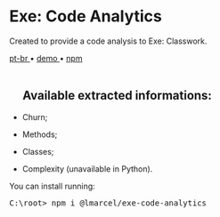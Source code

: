<div valing="top">
  <h1><span>Exe:</span> Code Analytics</h1>
  <p>Created to provide a code analysis to Exe: Classwork.</p>
  <nav>
    <div id="repository-buttons"/>
    <a class="navigation-link disabled" href="https://github.com/L-Marcel/exe-code-analytics/blob/main/README.md" target="__blank__">
      pt-br
    </a>
    <span class="disabled">•</span>
    <a class="navigation-link" href="https://exe-code-analytics-playground.vercel.app" target="__blank__">
      demo
    </a>
    <span>•</span>
    <a class="navigation-link" href="https://www.npmjs.com/package/@lmarcel/exe-code-analytics" target="__blank__">
      npm
    </a>
  </nav>
</div>

<br/>

<div id="grid"> 
  <ul><h2>Available <span>extracted</span> informations:</h2>
    <li id="checked"><p>Churn;</p></li>
    <li id="checked"><p>Methods;</p></li>
    <li id="checked"><p>Classes;</p></li>
    <li id="checked"><p>Complexity (<span>unavailable in Python</span>).</p></li>
  </ul>
</div>

<p>You can install running:</p>
<pre>
C:\root> <span>npm</span> i @lmarcel/exe-code-analytics
</pre>